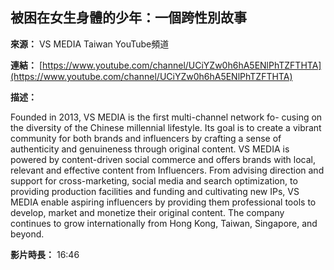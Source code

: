 ## 被困在女生身體的少年：一個跨性別故事

**來源：** VS MEDIA Taiwan YouTube頻道

**連結：** [https://www.youtube.com/channel/UCiYZw0h6hA5ENlPhTZFTHTA](https://www.youtube.com/channel/UCiYZw0h6hA5ENlPhTZFTHTA)

**描述：**

Founded in 2013, VS MEDIA is the first multi-channel network fo- cusing on the diversity of the Chinese millennial lifestyle. Its goal is to create a vibrant community for both brands and influencers by crafting a sense of authenticity and genuineness through original content. VS MEDIA is powered by content-driven social commerce and offers brands with local, relevant and effective content from Influencers. From advising direction and support for cross-marketing, social media and search optimization, to providing production facilities and funding and cultivating new IPs, VS MEDIA enable aspiring influencers by providing them professional tools to develop, market and monetize their original content. The company continues to grow internationally from Hong Kong, Taiwan, Singapore, and beyond.

**影片時長：** 16:46
